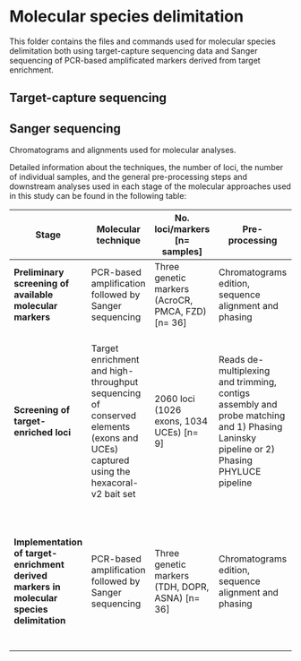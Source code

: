 # <b>Molecular species delimitation</b>

This folder contains the files and commands used for molecular species delimitation both using target-capture sequencing data and Sanger sequencing of PCR-based amplificated markers derived from target enrichment.

## Target-capture sequencing


## Sanger sequencing
Chromatograms and alignments used for molecular analyses.


Detailed information about the techniques, the number of loci, the number of individual samples, and the general pre-processing steps and downstream analyses used in each stage of the molecular approaches used in this study can be found in the following table:

| Stage                                                                                 | Molecular technique                                                                                                              | No. loci/markers [n= samples]                     | Pre-processing                                                                                                                           | Downstream analyses                                                                                                                               |
|---------------------------------------------------------------------------------------|----------------------------------------------------------------------------------------------------------------------------------|---------------------------------------------------|------------------------------------------------------------------------------------------------------------------------------------------|---------------------------------------------------------------------------------------------------------------------------------------------------|
| <b>Preliminary screening of available molecular markers</b>                                  | PCR-based amplification followed by Sanger sequencing                                                                            | Three genetic markers (AcroCR, PMCA, FZD) [n= 36] | Chromatograms edition, sequence alignment and phasing                                                                                    | Genetic clustering, genetic distances and gene trees                                                                                              |
| <b>Screening of target-enriched loci</b>                                                     | Target enrichment and high-throughput sequencing of conserved elements (exons and UCEs) captured using the hexacoral-v2 bait set | 2060 loci (1026 exons, 1034 UCEs) [n= 9]          | Reads de-multiplexing and trimming, contigs assembly and probe matching and 1) Phasing Laninsky pipeline or 2) Phasing PHYLUCE pipeline  | For 1) Genetic clustering (1889 loci), SNAPP species tree (210 loci); and 2) Allele sharing-based approaches and extended species trees (80 loci) |
| <b>Implementation of target-enrichment derived markers in molecular species delimitation</b> | PCR-based amplification followed by Sanger sequencing                                                                            | Three genetic markers (TDH, DOPR, ASNA) [n= 36]   | Chromatograms edition, sequence alignment and phasing                                                                                    | Genetic clustering, genetic distances, gene trees, species trees, coalescent and allele sharing-based approaches                                  |
